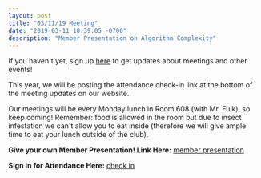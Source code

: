 ```yaml
---
layout: post
title: "03/11/19 Meeting"
date: "2019-03-11 10:39:05 -0700"
description: "Member Presentation on Algorithm Complexity"
---
```


If you haven't yet, sign up [here](https://docs.google.com/forms/d/e/1FAIpQLScqeJtI9uLbAoQAw8n1b29hMcaqTm-Pf8CvlNiwOucu6s2ydA/viewform) to get updates about meetings and other events!

This year, we will be posting the attendance check-in link at the bottom of the meeting updates on our website. 

Our meetings will be every Monday lunch in Room 608 (with Mr. Fulk), so keep coming! Remember: food is allowed in the room but due to insect infestation we can't allow you to eat inside (therefore we will give ample time to eat your lunch outside of the club).

**Give your own Member Presentation! Link Here:** [member presentation](http://tinyurl.com/lynbrook-cs-member)

**Sign in for Attendance Here:** [check in](http://tinyurl.com/lhscs0311)
